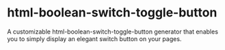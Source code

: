 # html-boolean-switch-toggle-button
A customizable html-boolean-switch-toggle-button generator that enables you to simply display an elegant switch button on your pages.
